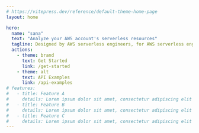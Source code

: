 ```yaml
---
# https://vitepress.dev/reference/default-theme-home-page
layout: home

hero:
  name: "sana"
  text: "Analyze your AWS account's serverless resources"
  tagline: Designed by AWS serverless engineers, for AWS serverless engineers
  actions:
    - theme: brand
      text: Get Started
      link: /get-started
    - theme: alt
      text: API Examples
      link: /api-examples
# features:
#   - title: Feature A
#     details: Lorem ipsum dolor sit amet, consectetur adipiscing elit
#   - title: Feature B
#     details: Lorem ipsum dolor sit amet, consectetur adipiscing elit
#   - title: Feature C
#     details: Lorem ipsum dolor sit amet, consectetur adipiscing elit
---
```

